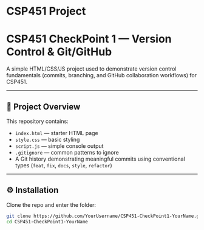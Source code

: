# CSP451 Project
# CSP451 CheckPoint 1 — Version Control & Git/GitHub

A simple HTML/CSS/JS project used to demonstrate version control fundamentals (commits, branching, and GitHub collaboration workflows) for CSP451.

---

## 🚀 Project Overview
This repository contains:
- `index.html` — starter HTML page
- `style.css` — basic styling
- `script.js` — simple console output
- `.gitignore` — common patterns to ignore
- A Git history demonstrating meaningful commits using conventional types (`feat`, `fix`, `docs`, `style`, `refactor`)

---

## ⚙️ Installation
Clone the repo and enter the folder:
```bash
git clone https://github.com/YourUsername/CSP451-CheckPoint1-YourName.git
cd CSP451-CheckPoint1-YourName


